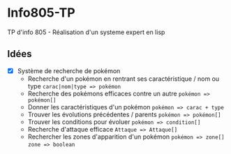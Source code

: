 # Info805-TP
TP d'info 805 - Réalisation d'un systeme expert en lisp

## Idées 
- [x] Système de recherche de pokémon
    + Recherche d'un pokémon en rentrant ses caractéristique / nom ou type
        ``` carac|nom|type => pokémon ```
    + Recherche des pokémons efficaces contre un autre
        ``` pokémon => pokémon[] ```
    + Donner les caractéristiques d'un pokémon
        ``` pokémon => carac + type ```
    + Trouver les évolutions précédentes / parents
        ``` pokémon => pokémon[] ```
    + Trouver les conditions pour évoluer
        ``` pokémon => condition[] ```
    + Recherche d'attaque efficace
        ``` Attaque => Attaque[] ```
    + Rechercher les zones d'apparition d'un pokémon 
        ``` pokémon => zone[] ```
        ``` zone => boolean ```
